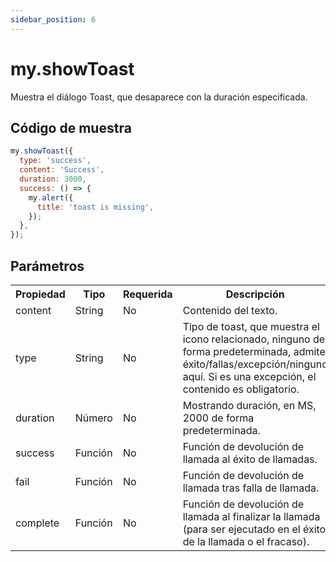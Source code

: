 ```yaml
---
sidebar_position: 6
---
```


# my.showToast

Muestra el diálogo Toast, que desaparece con la duración especificada.

## Código de muestra

```js
my.showToast({
  type: 'success',
  content: 'Success',
  duration: 3000,
  success: () => {
    my.alert({
      title: 'toast is missing',
    });
  },
});
```
## Parámetros
<table>
    <tr>
        <th>Propiedad</th>
        <th>Tipo</th>
        <th>Requerida</th>
        <th>Descripción</th>
    </tr>
     <tr>
        <td>content</td>
        <td>String</td>
        <td>No</td>
        <td>Contenido del texto.</td>
     </tr>
     <tr>
        <td>type</td>
        <td>String</td>
        <td>No</td>
        <td>Tipo de toast, que muestra el icono relacionado, ninguno de forma predeterminada, admite éxito/fallas/excepción/ninguno aquí. Si es una excepción, el contenido es obligatorio.</td>
     </tr>
      <tr>
        <td>duration</td>
        <td>Número</td>
        <td>No</td>
        <td>Mostrando duración, en MS, 2000 de forma predeterminada.</td>
     </tr>
     <tr>
        <td>success</td>
        <td>Función</td>
        <td>No</td>
        <td>Función de devolución de llamada al éxito de llamadas.</td>
     </tr>
     <tr>
        <td>fail</td>
        <td>Función</td>
        <td>No</td>
        <td>Función de devolución de llamada tras falla de llamada.</td>
     </tr>
     <tr>
        <td>complete</td>
         <td>Función</td>
        <td>No</td>
        <td>Función de devolución de llamada al finalizar la llamada (para ser ejecutado en el éxito de la llamada o el fracaso).</td>
     </tr>
</table>